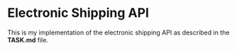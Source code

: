 # Electronic Shipping API

This is my implementation of the electronic shipping API as described in the **TASK.md** file.
